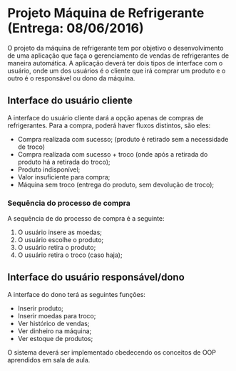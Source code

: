
# Projeto Máquina de Refrigerante (Entrega: 08/06/2016)

O projeto da máquina de refrigerante tem por objetivo o desenvolvimento de uma
aplicação que faça o gerenciamento de vendas de refrigerantes de maneira automática.
A aplicação deverá ter dois tipos de interface com o usuário, onde um dos usuários
é o cliente que irá comprar um produto e o outro é o responsável ou dono da máquina.

## Interface do usuário cliente

A interface do usuário cliente dará a opção apenas de compras de refrigerantes.
Para a compra, poderá haver fluxos distintos, são eles:

* Compra realizada com sucesso; (produto é retirado sem a necessidade de troco)
* Compra realizada com sucesso + troco (onde após a retirada do produto há a retirada do
troco);
* Produto indisponível;
* Valor insuficiente para compra;
* Máquina sem troco (entrega do produto, sem devolução de troco);

### Sequência do processo de compra

A sequência de do processo de compra é a seguinte:

1. O usuário insere as moedas;
2. O usuário escolhe o produto;
3. O usuário retira o produto;
4. O usuário retira o troco (caso haja);

## Interface do usuário responsável/dono

A interface do dono terá as seguintes funções:

* Inserir produto;
* Inserir moedas para troco;
* Ver histórico de vendas;
* Ver dinheiro na máquina;
* Ver estoque de produtos;

O sistema deverá ser implementado obedecendo os conceitos de OOP aprendidos em sala
de aula.
